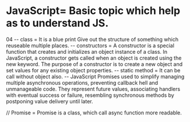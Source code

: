 # JavaScript= Basic topic which help as to understand JS.

04 -- class = It is a blue print
Give out the structure of something which reuseable multiple places.
-- constructors = A constructor is a special function that creates and initializes an object instance of a class. In JavaScript, a constructor gets called when an object is created using the new keyword. The purpose of a constructor is to create a new object and set values for any existing object properties.
-- static method = It can be call without object also.
-- JavaScript Promises used to simplify managing multiple asynchronous operations, preventing callback hell and unmanageable code. They represent future values, associating handlers with eventual success or failure, resembling synchronous methods by postponing value delivery until later.

// Promise = Promise is a class, which call async function more readable.
